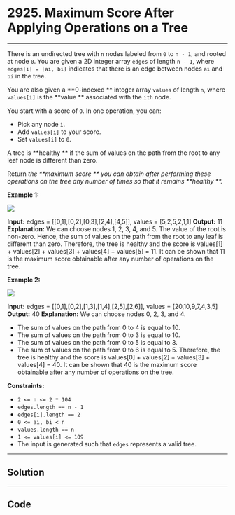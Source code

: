 # 2925. Maximum Score After Applying Operations on a Tree

---

There is an undirected tree with `n` nodes labeled from `0` to `n - 1`, and rooted at node `0`. You are given a 2D integer array `edges` of length `n - 1`, where `edges[i] = [ai, bi]` indicates that there is an edge between nodes `ai` and `bi` in the tree.

You are also given a **0-indexed ** integer array `values` of length `n`, where `values[i]` is the **value ** associated with the `ith` node.

You start with a score of `0`. In one operation, you can:

  * Pick any node `i`.
  * Add `values[i]` to your score.
  * Set `values[i]` to `0`.



A tree is **healthy ** if the sum of values on the path from the root to any leaf node is different than zero.

Return _the **maximum score ** you can obtain after performing these operations on the tree any number of times so that it remains **healthy **._

 

**Example 1:**

![](https://assets.leetcode.com/uploads/2023/10/11/graph-13-1.png)


**Input:** edges = [[0,1],[0,2],[0,3],[2,4],[4,5]], values = [5,2,5,2,1,1]
**Output:** 11
**Explanation:** We can choose nodes 1, 2, 3, 4, and 5. The value of the root is non-zero. Hence, the sum of values on the path from the root to any leaf is different than zero. Therefore, the tree is healthy and the score is values[1] + values[2] + values[3] + values[4] + values[5] = 11.
It can be shown that 11 is the maximum score obtainable after any number of operations on the tree.


**Example 2:**

![](https://assets.leetcode.com/uploads/2023/10/11/graph-14-2.png)


**Input:** edges = [[0,1],[0,2],[1,3],[1,4],[2,5],[2,6]], values = [20,10,9,7,4,3,5]
**Output:** 40
**Explanation:** We can choose nodes 0, 2, 3, and 4.
- The sum of values on the path from 0 to 4 is equal to 10.
- The sum of values on the path from 0 to 3 is equal to 10.
- The sum of values on the path from 0 to 5 is equal to 3.
- The sum of values on the path from 0 to 6 is equal to 5.
Therefore, the tree is healthy and the score is values[0] + values[2] + values[3] + values[4] = 40.
It can be shown that 40 is the maximum score obtainable after any number of operations on the tree.


 

**Constraints:**

  * `2 <= n <= 2 * 104`
  * `edges.length == n - 1`
  * `edges[i].length == 2`
  * `0 <= ai, bi < n`
  * `values.length == n`
  * `1 <= values[i] <= 109`
  * The input is generated such that `edges` represents a valid tree.

---

## Solution



---

## Code
```python


```